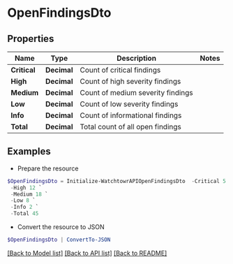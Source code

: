 # OpenFindingsDto
## Properties

Name | Type | Description | Notes
------------ | ------------- | ------------- | -------------
**Critical** | **Decimal** | Count of critical findings | 
**High** | **Decimal** | Count of high severity findings | 
**Medium** | **Decimal** | Count of medium severity findings | 
**Low** | **Decimal** | Count of low severity findings | 
**Info** | **Decimal** | Count of informational findings | 
**Total** | **Decimal** | Total count of all open findings | 

## Examples

- Prepare the resource
```powershell
$OpenFindingsDto = Initialize-WatchtowrAPIOpenFindingsDto  -Critical 5 `
 -High 12 `
 -Medium 18 `
 -Low 8 `
 -Info 2 `
 -Total 45
```

- Convert the resource to JSON
```powershell
$OpenFindingsDto | ConvertTo-JSON
```

[[Back to Model list]](../README.md#documentation-for-models) [[Back to API list]](../README.md#documentation-for-api-endpoints) [[Back to README]](../README.md)

